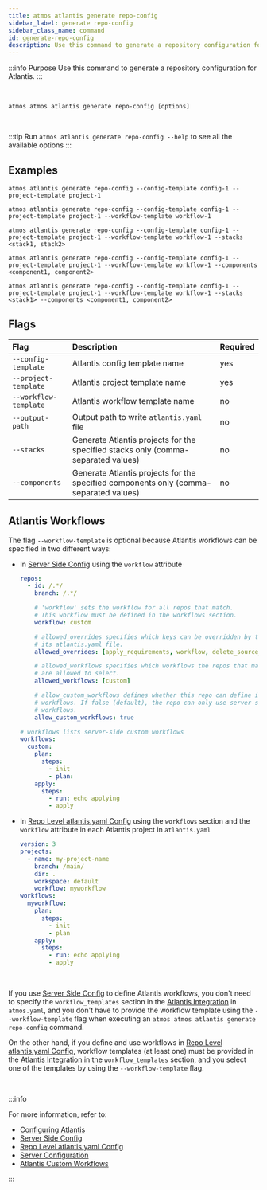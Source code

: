 ```yaml
---
title: atmos atlantis generate repo-config
sidebar_label: generate repo-config
sidebar_class_name: command
id: generate-repo-config
description: Use this command to generate a repository configuration for Atlantis.
---
```


:::info Purpose
Use this command to generate a repository configuration for Atlantis.
:::

<br/>

```shell
atmos atmos atlantis generate repo-config [options]
```

<br/>

:::tip
Run `atmos atlantis generate repo-config --help` to see all the available options
:::

## Examples

```shell
atmos atlantis generate repo-config --config-template config-1 --project-template project-1

atmos atlantis generate repo-config --config-template config-1 --project-template project-1 --workflow-template workflow-1

atmos atlantis generate repo-config --config-template config-1 --project-template project-1 --workflow-template workflow-1 --stacks <stack1, stack2>

atmos atlantis generate repo-config --config-template config-1 --project-template project-1 --workflow-template workflow-1 --components <component1, component2>

atmos atlantis generate repo-config --config-template config-1 --project-template project-1 --workflow-template workflow-1 --stacks <stack1> --components <component1, component2>
```

## Flags

| Flag                  | Description                                                                           | Required |
|:----------------------|:--------------------------------------------------------------------------------------|:---------|
| `--config-template`   | Atlantis config template name                                                         | yes      |
| `--project-template`  | Atlantis project template name                                                        | yes      |
| `--workflow-template` | Atlantis workflow template name                                                       | no       |
| `--output-path`       | Output path to write `atlantis.yaml` file                                             | no       |
| `--stacks`            | Generate Atlantis projects for the specified stacks only (comma-separated values)     | no       |
| `--components`        | Generate Atlantis projects for the specified components only (comma-separated values) | no       |

## Atlantis Workflows

The flag `--workflow-template` is optional because Atlantis workflows can be specified in two different ways:

- In [Server Side Config](https://www.runatlantis.io/docs/server-side-repo-config.html) using the `workflow` attribute

  ```yaml title=server.yaml
  repos:
    - id: /.*/
      branch: /.*/

      # 'workflow' sets the workflow for all repos that match.
      # This workflow must be defined in the workflows section.
      workflow: custom
  
      # allowed_overrides specifies which keys can be overridden by this repo in
      # its atlantis.yaml file.
      allowed_overrides: [apply_requirements, workflow, delete_source_branch_on_merge, repo_locking]
  
      # allowed_workflows specifies which workflows the repos that match
      # are allowed to select.
      allowed_workflows: [custom]
  
      # allow_custom_workflows defines whether this repo can define its own
      # workflows. If false (default), the repo can only use server-side defined
      # workflows.
      allow_custom_workflows: true  

  # workflows lists server-side custom workflows
  workflows:
    custom:
      plan:
        steps:
          - init
          - plan:
      apply:
        steps:
          - run: echo applying
          - apply  
  ```

- In [Repo Level atlantis.yaml Config](https://www.runatlantis.io/docs/repo-level-atlantis-yaml.html) using the `workflows` section and the `workflow`
  attribute in each Atlantis project in `atlantis.yaml`

  ```yaml title=atlantis.yaml
  version: 3
  projects:
    - name: my-project-name
      branch: /main/
      dir: .
      workspace: default
      workflow: myworkflow
  workflows:
    myworkflow:
      plan:
        steps:
          - init
          - plan
      apply:
        steps:
          - run: echo applying
          - apply
  ```

<br/>

If you use [Server Side Config](https://www.runatlantis.io/docs/server-side-repo-config.html) to define Atlantis workflows,
you don't need to specify the `workflow_templates` section in the [Atlantis Integration](/cli/configuration#integrations) in `atmos.yaml`, and
you don't have to provide the workflow template using the `--workflow-template` flag when executing an `atmos atmos atlantis generate repo-config`
command.

On the other hand, if you define and use workflows
in [Repo Level atlantis.yaml Config](https://www.runatlantis.io/docs/repo-level-atlantis-yaml.html),
workflow templates (at least one) must be provided in the [Atlantis Integration](/cli/configuration#integrations) in the `workflow_templates` section,
and you select one of the templates by using the `--workflow-template` flag.

<br/>

:::info

For more information, refer to:

- [Configuring Atlantis](https://www.runatlantis.io/docs/configuring-atlantis.html)
- [Server Side Config](https://www.runatlantis.io/docs/server-side-repo-config.html)
- [Repo Level atlantis.yaml Config](https://www.runatlantis.io/docs/repo-level-atlantis-yaml.html)
- [Server Configuration](https://www.runatlantis.io/docs/server-configuration.html)
- [Atlantis Custom Workflows](https://www.runatlantis.io/docs/custom-workflows.html)

:::

